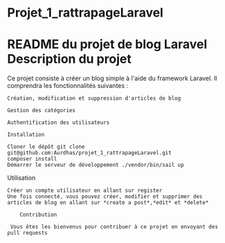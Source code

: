# Projet_1_rattrapageLaravel
# README du projet de blog Laravel Description du projet 

Ce projet consiste à créer un blog simple à l'aide du framework Laravel. Il comprendra les fonctionnalités suivantes :

    Création, modification et suppression d'articles de blog

    Gestion des catégories 

    Authentification des utilisateurs 
    
    Installation

    Cloner le dépôt git clone git@github.com:Aurdhas/projet_1_rattrapageLaravel.git
    composer install
    Démarrer le serveur de développement ./vendor/bin/sail up

Utilisation

    Créer un compte utilisateur en allant sur register
    Une fois connecté, vous pouvez créer, modifier et supprimer des articles de blog en allant sur *create a post*,*edit* et *delete*

        Contribution

     Vous êtes les bienvenus pour contribuer à ce projet en envoyant des pull requests

